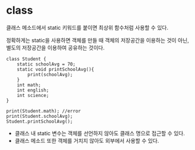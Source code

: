 # class

클래스 메소드에서 static 키워드를 붙이면 최상위 함수처럼 사용할 수 있다.

정확하게는 static을 사용하면 객체를 만들 때 객체의 저장공간을 이용하는 것이 아닌, 별도의 저장공간을 이용하여 공유하는 것이다.

```
class Student {
    static schoolAvg = 70;
    static void printSchoolAvg(){
        print(schoolAvg);
    }
    int math;
    int english;
    int science;
}

print(Student.math); //error
print(Student.schoolAvg);
Student.printSchoolAvg();
```

-   클래스 내 static 변수는 객체를 선언하지 않아도 클래스 명으로 접근할 수 있다.
-   클래스 메소드 또한 객체를 거치지 않아도 외부에서 사용할 수 있다.
